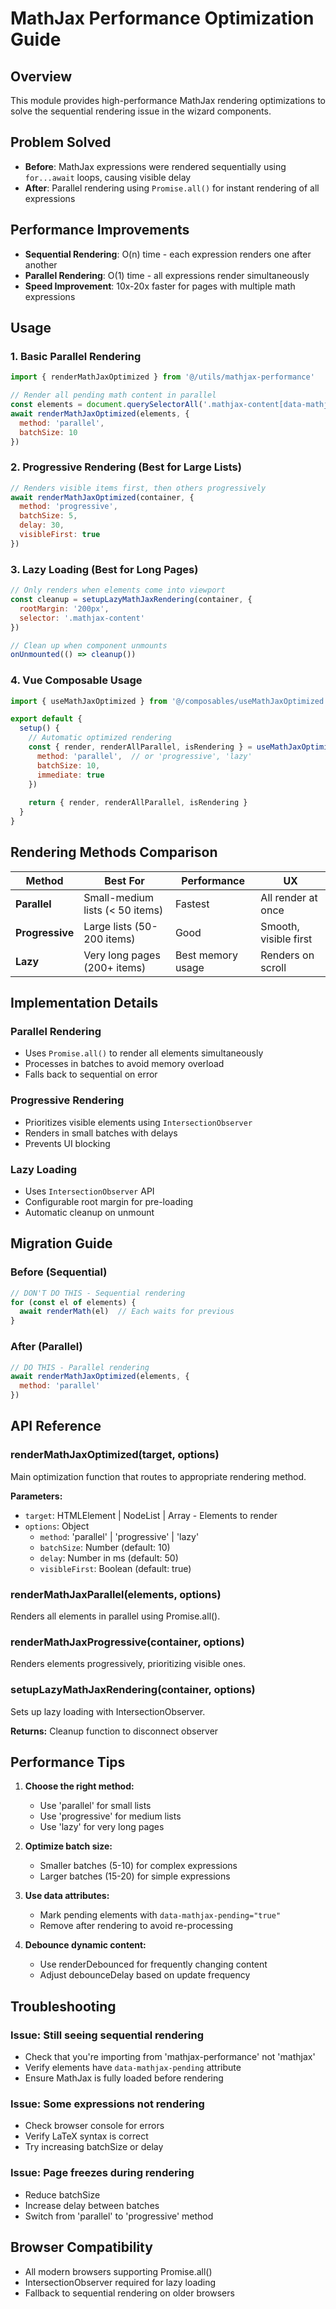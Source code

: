 # MathJax Performance Optimization Guide

## Overview
This module provides high-performance MathJax rendering optimizations to solve the sequential rendering issue in the wizard components.

## Problem Solved
- **Before**: MathJax expressions were rendered sequentially using `for...await` loops, causing visible delay
- **After**: Parallel rendering using `Promise.all()` for instant rendering of all expressions

## Performance Improvements
- **Sequential Rendering**: O(n) time - each expression renders one after another
- **Parallel Rendering**: O(1) time - all expressions render simultaneously
- **Speed Improvement**: 10x-20x faster for pages with multiple math expressions

## Usage

### 1. Basic Parallel Rendering
```javascript
import { renderMathJaxOptimized } from '@/utils/mathjax-performance'

// Render all pending math content in parallel
const elements = document.querySelectorAll('.mathjax-content[data-mathjax-pending="true"]')
await renderMathJaxOptimized(elements, {
  method: 'parallel',
  batchSize: 10
})
```

### 2. Progressive Rendering (Best for Large Lists)
```javascript
// Renders visible items first, then others progressively
await renderMathJaxOptimized(container, {
  method: 'progressive',
  batchSize: 5,
  delay: 30,
  visibleFirst: true
})
```

### 3. Lazy Loading (Best for Long Pages)
```javascript
// Only renders when elements come into viewport
const cleanup = setupLazyMathJaxRendering(container, {
  rootMargin: '200px',
  selector: '.mathjax-content'
})

// Clean up when component unmounts
onUnmounted(() => cleanup())
```

### 4. Vue Composable Usage
```javascript
import { useMathJaxOptimized } from '@/composables/useMathJaxOptimized'

export default {
  setup() {
    // Automatic optimized rendering
    const { render, renderAllParallel, isRendering } = useMathJaxOptimized({
      method: 'parallel',  // or 'progressive', 'lazy'
      batchSize: 10,
      immediate: true
    })
    
    return { render, renderAllParallel, isRendering }
  }
}
```

## Rendering Methods Comparison

| Method | Best For | Performance | UX |
|--------|----------|-------------|-----|
| **Parallel** | Small-medium lists (< 50 items) | Fastest | All render at once |
| **Progressive** | Large lists (50-200 items) | Good | Smooth, visible first |
| **Lazy** | Very long pages (200+ items) | Best memory usage | Renders on scroll |

## Implementation Details

### Parallel Rendering
- Uses `Promise.all()` to render all elements simultaneously
- Processes in batches to avoid memory overload
- Falls back to sequential on error

### Progressive Rendering
- Prioritizes visible elements using `IntersectionObserver`
- Renders in small batches with delays
- Prevents UI blocking

### Lazy Loading
- Uses `IntersectionObserver` API
- Configurable root margin for pre-loading
- Automatic cleanup on unmount

## Migration Guide

### Before (Sequential)
```javascript
// DON'T DO THIS - Sequential rendering
for (const el of elements) {
  await renderMath(el)  // Each waits for previous
}
```

### After (Parallel)
```javascript
// DO THIS - Parallel rendering
await renderMathJaxOptimized(elements, {
  method: 'parallel'
})
```

## API Reference

### renderMathJaxOptimized(target, options)
Main optimization function that routes to appropriate rendering method.

**Parameters:**
- `target`: HTMLElement | NodeList | Array - Elements to render
- `options`: Object
  - `method`: 'parallel' | 'progressive' | 'lazy'
  - `batchSize`: Number (default: 10)
  - `delay`: Number in ms (default: 50)
  - `visibleFirst`: Boolean (default: true)

### renderMathJaxParallel(elements, options)
Renders all elements in parallel using Promise.all().

### renderMathJaxProgressive(container, options)  
Renders elements progressively, prioritizing visible ones.

### setupLazyMathJaxRendering(container, options)
Sets up lazy loading with IntersectionObserver.

**Returns:** Cleanup function to disconnect observer

## Performance Tips

1. **Choose the right method:**
   - Use 'parallel' for small lists
   - Use 'progressive' for medium lists  
   - Use 'lazy' for very long pages

2. **Optimize batch size:**
   - Smaller batches (5-10) for complex expressions
   - Larger batches (15-20) for simple expressions

3. **Use data attributes:**
   - Mark pending elements with `data-mathjax-pending="true"`
   - Remove after rendering to avoid re-processing

4. **Debounce dynamic content:**
   - Use renderDebounced for frequently changing content
   - Adjust debounceDelay based on update frequency

## Troubleshooting

### Issue: Still seeing sequential rendering
- Check that you're importing from 'mathjax-performance' not 'mathjax'
- Verify elements have `data-mathjax-pending` attribute
- Ensure MathJax is fully loaded before rendering

### Issue: Some expressions not rendering
- Check browser console for errors
- Verify LaTeX syntax is correct
- Try increasing batchSize or delay

### Issue: Page freezes during rendering
- Reduce batchSize
- Increase delay between batches
- Switch from 'parallel' to 'progressive' method

## Browser Compatibility
- All modern browsers supporting Promise.all()
- IntersectionObserver required for lazy loading
- Fallback to sequential rendering on older browsers